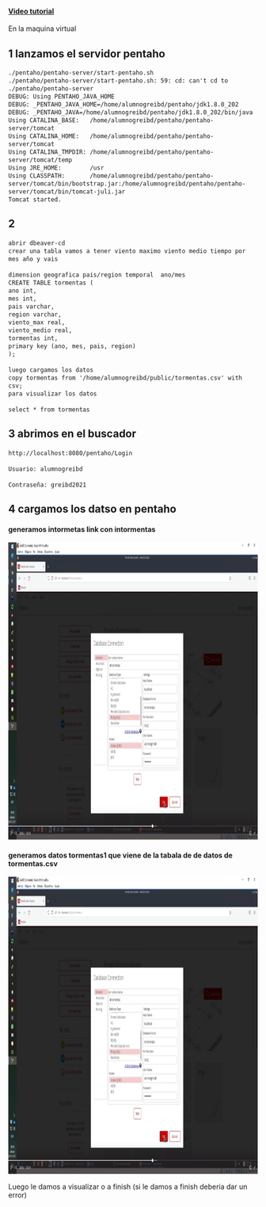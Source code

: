 #### [Video tutorial]()
En la maquina virtual 
## 1 lanzamos el servidor pentaho

    ./pentaho/pentaho-server/start-pentaho.sh                                                                                                                                                                                                    
    ./pentaho/pentaho-server/start-pentaho.sh: 59: cd: can't cd to ./pentaho/pentaho-server                                                                                                                                                                             
    DEBUG: Using PENTAHO_JAVA_HOME                                                                                                                                                                                                                                      
    DEBUG: _PENTAHO_JAVA_HOME=/home/alumnogreibd/pentaho/jdk1.8.0_202                                                                                                                                                                                                   
    DEBUG: _PENTAHO_JAVA=/home/alumnogreibd/pentaho/jdk1.8.0_202/bin/java                                                                                                                                                                                               
    Using CATALINA_BASE:   /home/alumnogreibd/pentaho/pentaho-server/tomcat                                                                                                                                                                                             
    Using CATALINA_HOME:   /home/alumnogreibd/pentaho/pentaho-server/tomcat                                                                                                                                                                                             
    Using CATALINA_TMPDIR: /home/alumnogreibd/pentaho/pentaho-server/tomcat/temp                                                                                                                                                                                        
    Using JRE_HOME:        /usr                                                                                                                                                                                                                                         
    Using CLASSPATH:       /home/alumnogreibd/pentaho/pentaho-server/tomcat/bin/bootstrap.jar:/home/alumnogreibd/pentaho/pentaho-server/tomcat/bin/tomcat-juli.jar                                                                                                      
    Tomcat started.                                                                                                                                                  

## 2
    abrir dbeaver-cd
    crear una tabla vamos a tener viento maximo viento medio tiempo por mes año y vais

    dimension geografica pais/region temporal  ano/mes
    CREATE TABLE tormentas (
	ano int,
	mes int,
	pais varchar,
	region varchar,
	viento_max real,
	viento_medio real,
	tormentas int,
	primary key (ano, mes, pais, region)
    );

    luego cargamos los datos 
    copy tormentas from '/home/alumnogreibd/public/tormentas.csv' with csv;
    para visualizar los datos

    select * from tormentas
## 3 abrimos en el buscador 
    http://localhost:8080/pentaho/Login

    Usuario: alumnogreibd

    Contraseña: greibd2021
    
## 4  cargamos los datso en pentaho
    
#### generamos intormetas link con intormentas

<kbd>
  <a href="../images/praticese_1_1.png" target="_blank"><img src="../images/praticese_1_1.png" width="1000" height="600"></a>
</kbd>
    

#### generamos datos tormentas1 que viene de la tabala de de datos de tormentas.csv


<kbd>
  <a href="../images/praticese_1_2.png" target="_blank"><img src="../images/praticese_1_1.png" width="1000" height="600"></a>
</kbd>

Luego le damos a visualizar o a finish (si le damos a finish deberia dar un error)
